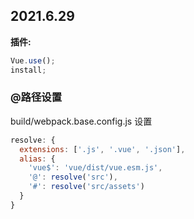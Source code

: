 ## 2021.6.29
  **插件:**
  ``` javaScript
  Vue.use();
  install;
  ```
  ### @路径设置
  build/webpack.base.config.js 设置

  ```   javaScript
  resolve: {
    extensions: ['.js', '.vue', '.json'],
    alias: {
      'vue$': 'vue/dist/vue.esm.js',
      '@': resolve('src'),
      '#': resolve('src/assets')
    }
  }
  ```


